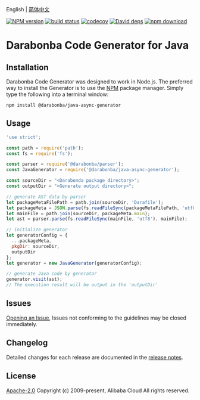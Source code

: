 English | [简体中文](/README-CN.md)

[![NPM version][npm-image]][npm-url]
[![build status][travis-image]][travis-url]
[![codecov][cov-image]][cov-url]
[![David deps][david-image]][david-url]
[![npm download][download-image]][download-url]

[npm-image]: https://img.shields.io/npm/v/@darabonba/java-async-generator.svg?style=flat-square
[npm-url]: https://npmjs.org/package/@darabonba/java-async-generator
[travis-image]: https://img.shields.io/travis/aliyun/darabonba-java-async-generator.svg?style=flat-square
[travis-url]: https://travis-ci.org/aliyun/darabonba-java-async-generator
[cov-image]: https://codecov.io/gh/aliyun/darabonba-java-async-generator/branch/master/graph/badge.svg
[cov-url]: https://codecov.io/gh/aliyun/darabonba-java-async-generator
[david-image]: https://img.shields.io/david/aliyun/darabonba-java-async-generator.svg?style=flat-square
[david-url]: https://david-dm.org/aliyun/darabonba-java-async-generator
[download-image]: https://img.shields.io/npm/dm/@darabonba/java-async-generator.svg?style=flat-square
[download-url]: https://npmjs.org/package/@darabonba/java-async-generator

# Darabonba Code Generator for Java

## Installation

Darabonba Code Generator was designed to work in Node.js. The preferred way to install the Generator is to use the [NPM](https://www.npmjs.com/) package manager. Simply type the following into a terminal window:
```shell
npm install @darabonba/java-async-generator
```

## Usage

```js
'use strict';

const path = require('path');
const fs = require('fs');

const parser = require('@darabonba/parser');
const JavaGenerator = require('@darabonba/java-async-generator');

const sourceDir = "<Darabonda package directory>";
const outputDir = "<Generate output directory>";

// generate AST data by parser
let packageMetaFilePath = path.join(sourceDir, 'Darafile');
let packageMeta = JSON.parse(fs.readFileSync(packageMetaFilePath, 'utf8'));
let mainFile = path.join(sourceDir, packageMeta.main);
let ast = parser.parse(fs.readFileSync(mainFile, 'utf8'), mainFile);

// initialize generator
let generatorConfig = {
  ...packageMeta,
  pkgDir: sourceDir,
  outputDir
};
let generator = new JavaGenerator(generatorConfig);

// generate Java code by generator
generator.visit(ast);
// The execution result will be output in the 'outputDir'
```

## Issues

[Opening an Issue](https://github.com/aliyun/darabonba-java-generator/issues/new/choose), Issues not conforming to the guidelines may be closed immediately.

## Changelog

Detailed changes for each release are documented in the [release notes](/CHANGELOG.md).

## License

[Apache-2.0](/LICENSE)
Copyright (c) 2009-present, Alibaba Cloud All rights reserved.
